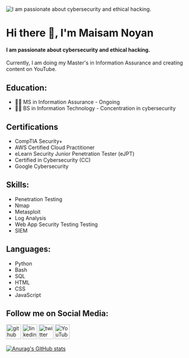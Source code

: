 ![I am passionate about cybersecurity and ethical hacking. ](https://github.com/n0y4n/n0y4n/blob/main/cover%20photo.jpg)
# Hi there 👋, I'm Maisam Noyan
#### I am passionate about cybersecurity and ethical hacking. 
Currently, I am doing my Master's in Information Assurance and creating content on YouTube. 

## Education:
* :man_student: MS in Information Assurance - Ongoing 
* :man_student: BS in Information Technology - Concentration in cybersecurity

## Certifications
* CompTIA Security+
* AWS Certified Cloud Practitioner
* eLearn Security Junior Penetration Tester (eJPT)
* Certified in Cybersecurity (CC)
* Google Cybersecurity 

## Skills: 
* Penetration Testing
* Nmap
* Metasploit
* Log Analysis
* Web App Security Testing Testing
* SIEM
## Languages:
* Python
* Bash
* SQL
* HTML
* CSS
* JavaScript
## Follow me on Social Media:
[<img src='https://cdn.jsdelivr.net/npm/simple-icons@3.0.1/icons/github.svg' alt='github' height='40'>](https://github.com/n0y4n)  [<img src='https://cdn.jsdelivr.net/npm/simple-icons@3.0.1/icons/linkedin.svg' alt='linkedin' height='40'>](https://www.linkedin.com/in/https://www.linkedin.com/in/maisam-noyan-95a37b14b//)  [<img src='https://cdn.jsdelivr.net/npm/simple-icons@3.0.1/icons/twitter.svg' alt='twitter' height='40'>](https://twitter.com/_n0y4n)  [<img src='https://cdn.jsdelivr.net/npm/simple-icons@3.0.1/icons/youtube.svg' alt='YouTube' height='40'>](https://www.youtube.com/channel/Nsecurity)  

[![Anurag's GitHub stats](https://github-readme-stats.vercel.app/api?username=n0y4n)](https://github.com/anuraghazra/github-readme-stats)
<!--
**n0y4n/n0y4n** is a ✨ _special_ ✨ repository because its `README.md` (this file) appears on your GitHub profile.

Here are some ideas to get you started:

- 🔭 I’m currently working on ...
- 🌱 I’m currently learning ...
- 👯 I’m looking to collaborate on ...
- 🤔 I’m looking for help with ...
- 💬 Ask me about ...
- 📫 How to reach me: ...
- 😄 Pronouns: ...
- ⚡ Fun fact: ...
-->
